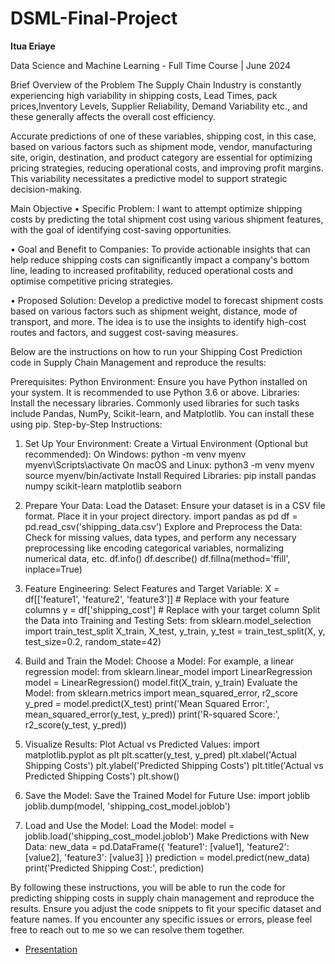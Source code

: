 # DSML-Final-Project
**Itua Eriaye**

Data Science and Machine Learning - Full Time Course | June 2024

Brief Overview of the Problem
The Supply Chain Industry is constantly experiencing high variability in shipping costs, Lead Times, pack prices,Inventory Levels, Supplier Reliability, Demand Variability etc., and these generally affects the overall cost efficiency.

Accurate predictions of one of these variables, shipping cost, in this case, based on various factors such as shipment mode, vendor, manufacturing site, origin, destination, and product category are essential for optimizing pricing strategies, reducing operational costs, and improving profit margins. This variability necessitates a predictive model to support strategic decision-making.

Main Objective
•	Specific Problem: I want to attempt optimize shipping costs by predicting the total shipment cost using various shipment features, with the goal of identifying cost-saving opportunities.

•	Goal and Benefit to Companies: To provide actionable insights that can help reduce shipping costs can significantly impact a company's bottom line, leading to increased profitability, reduced operational costs and optimise competitive pricing strategies.

•	Proposed Solution: Develop a predictive model to forecast shipment costs based on various factors such as shipment weight, distance, mode of transport, and more. 
The idea is to use the insights to identify high-cost routes and factors, and suggest cost-saving measures.

Below are the instructions on how to run your Shipping Cost Prediction code in Supply Chain Management and reproduce the results:

Prerequisites:
Python Environment: Ensure you have Python installed on your system. It is recommended to use Python 3.6 or above.
Libraries: Install the necessary libraries. Commonly used libraries for such tasks include Pandas, NumPy, Scikit-learn, and Matplotlib. You can install these using pip.
Step-by-Step Instructions:
1. Set Up Your Environment:
Create a Virtual Environment (Optional but recommended):
On Windows:
python -m venv myenv
myenv\Scripts\activate
On macOS and Linux:
python3 -m venv myenv
source myenv/bin/activate
Install Required Libraries:
pip install pandas numpy scikit-learn matplotlib seaborn

2. Prepare Your Data:
Load the Dataset:
Ensure your dataset is in a CSV file format. Place it in your project directory.
import pandas as pd
df = pd.read_csv('shipping_data.csv')
Explore and Preprocess the Data:
Check for missing values, data types, and perform any necessary preprocessing like encoding categorical variables, normalizing numerical data, etc.
df.info()
df.describe()
df.fillna(method='ffill', inplace=True)

3. Feature Engineering:
Select Features and Target Variable:
X = df[['feature1', 'feature2', 'feature3']]  # Replace with your feature columns
y = df['shipping_cost']  # Replace with your target column
Split the Data into Training and Testing Sets:
from sklearn.model_selection import train_test_split
X_train, X_test, y_train, y_test = train_test_split(X, y, test_size=0.2, random_state=42)

4. Build and Train the Model:
Choose a Model:
For example, a linear regression model:
from sklearn.linear_model import LinearRegression
model = LinearRegression()
model.fit(X_train, y_train)
Evaluate the Model:
from sklearn.metrics import mean_squared_error, r2_score
y_pred = model.predict(X_test)
print('Mean Squared Error:', mean_squared_error(y_test, y_pred))
print('R-squared Score:', r2_score(y_test, y_pred))

5. Visualize Results:
Plot Actual vs Predicted Values:
import matplotlib.pyplot as plt
plt.scatter(y_test, y_pred)
plt.xlabel('Actual Shipping Costs')
plt.ylabel('Predicted Shipping Costs')
plt.title('Actual vs Predicted Shipping Costs')
plt.show()

6. Save the Model:
Save the Trained Model for Future Use:
import joblib
joblib.dump(model, 'shipping_cost_model.joblob')
7. Load and Use the Model:
Load the Model:
model = joblib.load('shipping_cost_model.joblob')
Make Predictions with New Data:
new_data = pd.DataFrame({
    'feature1': [value1],
    'feature2': [value2],
    'feature3': [value3]
})
prediction = model.predict(new_data)
print('Predicted Shipping Cost:', prediction)


By following these instructions, you will be able to run the code for predicting shipping costs in supply chain management and reproduce the results. Ensure you adjust the code snippets to fit your specific dataset and feature names. If you encounter any specific issues or errors, please feel free to reach out to me so we can resolve them together.



- [Presentation](https://drive.google.com/file/d/1Bw7mrYDs17LsqdfdB865cWe3t93g_aDw/view?usp=drive_link)



















